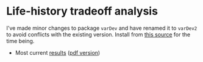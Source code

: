 # Life-history tradeoff analysis

I've made minor changes to package `varDev` and have renamed it to `varDev2` to avoid conflicts with the existing version. Install from [this source](https://github.com/karthikram/tradeoff/blob/master/varDev2_0.7.tar.gz) for the time being.

* Most current [results](https://github.com/karthikram/tradeoff/blob/master/results.md) ([pdf version](https://github.com/karthikram/tradeoff/blob/master/results.pdf))

